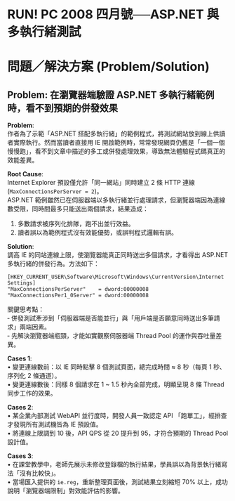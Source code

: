 # RUN! PC 2008 四月號──ASP.NET 與多執行緒測試

# 問題／解決方案 (Problem/Solution)

## Problem: 在瀏覽器端驗證 ASP.NET 多執行緒範例時，看不到預期的併發效果  

**Problem**:  
作者為了示範「ASP.NET 搭配多執行緒」的範例程式，將測試網站放到線上供讀者實際執行。然而當讀者直接用 IE 開啟範例時，常常發現網頁仍舊是「一個一個慢慢跑」，看不到文章中描述的多工或併發處理效果，導致無法體驗程式碼真正的效能差異。

**Root Cause**:  
Internet Explorer 預設僅允許「同一網站」同時建立 2 條 HTTP 連線 (`MaxConnectionsPerServer = 2`)。  
ASP.NET 範例雖然已在伺服器端以多執行緒並行處理請求，但瀏覽器端因為連線數受限，同時間最多只能送出兩個請求，結果造成：

1. 多數請求被序列化排隊，跑不出並行效益。  
2. 讀者誤以為範例程式沒有效能優勢，或誤判程式邏輯有誤。  

**Solution**:  
調高 IE 的同站連線上限，使瀏覽器能真正同時送出多個請求，才看得出 ASP.NET 多執行緒的併發行為。方法如下：

```registry
[HKEY_CURRENT_USER\Software\Microsoft\Windows\CurrentVersion\Internet Settings]
"MaxConnectionsPerServer"    = dword:00000008
"MaxConnectionsPer1_0Server" = dword:00000008
```

關鍵思考點：  
‐ 併發測試牽涉到「伺服器端是否能並行」與「用戶端是否願意同時送出多筆請求」兩端因素。  
‐ 先解決瀏覽器端瓶頸，才能如實觀察伺服器端 Thread Pool 的運作與吞吐量差異。  

**Cases 1**:  
• 變更連線數前：以 IE 同時點擊 8 個測試頁面，總完成時間 ≈ 8 秒（每頁 1 秒、序列化 2 條通道）。  
• 變更連線數後：同樣 8 個請求在 1 ~ 1.5 秒內全部完成，明顯呈現 8 條 Thread 同步工作的效果。  

**Cases 2**:  
• 某企業內部測試 WebAPI 並行度時，開發人員一致認定 API 「跑單工」，經排查才發現所有測試機皆為 IE 預設值。  
• 將連線上限調到 10 後，API QPS 從 20 提升到 95，才符合預期的 Thread Pool 設計值。  

**Cases 3**:  
• 在課堂教學中，老師先展示未修改登錄檔的執行結果，學員誤以為背景執行緒寫法「沒有比較快」。  
• 當場匯入提供的 `ie.reg`，重新整理頁面後，測試結果立刻縮短 70% 以上，成功說明「瀏覽器端限制」對效能評估的影響。